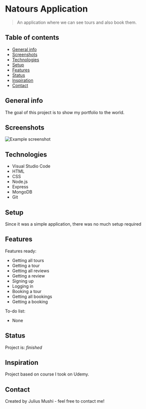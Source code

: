 # Natours Application
> An application where we can see tours and also book them.

## Table of contents
* [General info](#general-info)
* [Screenshots](#screenshots)
* [Technologies](#technologies)
* [Setup](#setup)
* [Features](#features)
* [Status](#status)
* [Inspiration](#inspiration)
* [Contact](#contact)

## General info
The goal of this project is to show my portfolio to the world.

## Screenshots
![Example screenshot](Natours.PNG)

## Technologies
* Visual Studio Code
* HTML 
* CSS
* Node.js
* Express
* MongoDB
* Git

## Setup
Since it was a simple application, there was no much setup required

## Features
Features ready: 
* Getting all tours
* Getting a tour
* Getting all reviews
* Getting a review
* Signing up
* Logging in
* Booking a tour 
* Getting all bookings
* Getting a booking 

To-do list:
* None

## Status
Project is: _finished_

## Inspiration
Project based on course I took on Udemy.

## Contact
Created by Julius Mushi - feel free to contact me!